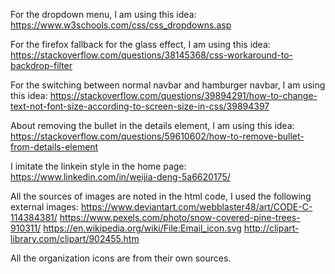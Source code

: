 For the dropdown menu, I am using this idea:
https://www.w3schools.com/css/css_dropdowns.asp

For the firefox fallback for the glass effect, I am using this idea:
https://stackoverflow.com/questions/38145368/css-workaround-to-backdrop-filter

For the switching between normal navbar and hamburger navbar, I am using this idea:
https://stackoverflow.com/questions/39894291/how-to-change-text-not-font-size-according-to-screen-size-in-css/39894397

About removing the bullet in the details element, I am using this idea:
https://stackoverflow.com/questions/59610602/how-to-remove-bullet-from-details-element

I imitate the linkein style in the home page:
https://www.linkedin.com/in/weijia-deng-5a6620175/

All the sources of images are noted in the html code, I used the following external images:
https://www.deviantart.com/webblaster48/art/CODE-C-114384381/
https://www.pexels.com/photo/snow-covered-pine-trees-910311/
https://en.wikipedia.org/wiki/File:Email_icon.svg
http://clipart-library.com/clipart/902455.htm

All the organization icons are from their own sources.